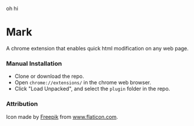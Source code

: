 oh hi

# Mark

A chrome extension that enables quick html modification on any web page.


### Manual Installation
- Clone or download the repo.
- Open `chrome://extensions/` in the chrome web browser.
- Click "Load Unpacked", and select the `plugin` folder in the repo.

### Attribution

Icon made by [Freepik](https://www.flaticon.com/authors/freepik) from www.flaticon.com.
